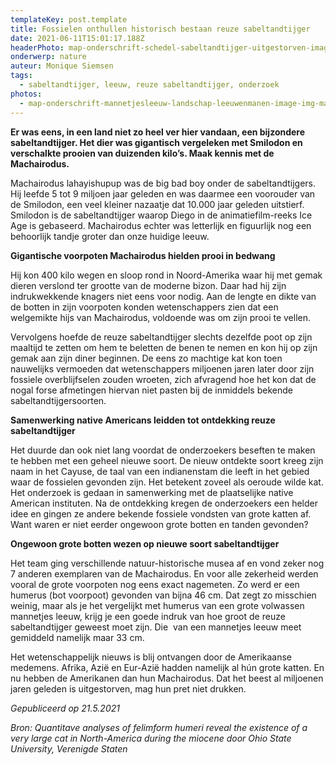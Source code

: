 ```yaml
---
templateKey: post.template
title: Fossielen onthullen historisch bestaan reuze sabeltandtijger
date: 2021-06-11T15:01:17.188Z
headerPhoto: map-onderschrift-schedel-sabeltandtijger-uitgestorven-image-img-schedel-sabeltandtijger-uitgestorven-jpg
onderwerp: nature
auteur: Monique Siemsen
tags:
  - sabeltandtijger, leeuw, reuze sabeltandtijger, onderzoek
photos:
  - map-onderschrift-mannetjesleeuw-landschap-leeuwenmanen-image-img-mannetjesleeuw-landschap-leeuwenmanen-jpg
---
```

**Er was eens, in een land niet zo heel ver hier vandaan, een bijzondere sabeltandtijger. Het dier was gigantisch vergeleken met Smilodon en verschalkte prooien van duizenden kilo’s. Maak kennis met de Machairodus.**

Machairodus lahayishupup was de big bad boy onder de sabeltandtijgers. Hij leefde 5 tot 9 miljoen jaar geleden en was daarmee een voorouder van de Smilodon, een veel kleiner nazaatje dat 10.000 jaar geleden uitstierf. Smilodon is de sabeltandtijger waarop Diego in de animatiefilm-reeks Ice Age is gebaseerd. Machairodus echter was letterlijk en figuurlijk nog een behoorlijk tandje groter dan onze huidige leeuw.

**Gigantische voorpoten Machairodus hielden prooi in bedwang**

Hij kon 400 kilo wegen en sloop rond in Noord-Amerika waar hij met gemak dieren verslond ter grootte van de moderne bizon. Daar had hij zijn indrukwekkende knagers niet eens voor nodig. Aan de lengte en dikte van de botten in zijn voorpoten konden wetenschappers zien dat een welgemikte hijs van Machairodus, voldoende was om zijn prooi te vellen. 

Vervolgens hoefde de reuze sabeltandtijger slechts dezelfde poot op zijn maaltijd te zetten om hem te beletten de benen te nemen en kon hij op zijn gemak aan zijn diner beginnen. De eens zo machtige kat kon toen nauwelijks vermoeden dat wetenschappers miljoenen jaren later door zijn fossiele overblijfselen zouden wroeten, zich afvragend hoe het kon dat de nogal forse afmetingen hiervan niet pasten bij de inmiddels bekende sabeltandtijgersoorten. 

**Samenwerking native Americans leidden tot ontdekking reuze sabeltandtijger**

Het duurde dan ook niet lang voordat de onderzoekers beseften te maken te hebben met een geheel nieuwe soort. De nieuw ontdekte soort kreeg zijn naam in het Cayuse, de taal van een indianenstam die leeft in het gebied waar de fossielen gevonden zijn. Het betekent zoveel als oeroude wilde kat. Het onderzoek is gedaan in samenwerking met de plaatselijke native American instituten. Na de ontdekking kregen de onderzoekers een helder idee en gingen ze andere bekende fossiele vondsten van grote katten af. Want waren er niet eerder ongewoon grote botten en tanden gevonden? 

**Ongewoon grote botten wezen op nieuwe soort sabeltandtijger** 

Het team ging verschillende natuur-historische musea af en vond zeker nog 7 anderen exemplaren van de Machairodus. En voor alle zekerheid werden vooral de grote voorpoten nog eens exact nagemeten. Zo werd er een humerus (bot voorpoot) gevonden van bijna 46 cm. Dat zegt zo misschien weinig, maar als je het vergelijkt met humerus van een grote volwassen mannetjes leeuw, krijg je een goede indruk van hoe groot de reuze sabeltandtijger geweest moet zijn. Die  van een mannetjes leeuw meet gemiddeld namelijk maar 33 cm.

Het wetenschappelijk nieuws is blij ontvangen door de Amerikaanse medemens. Afrika, Azië en Eur-Azië hadden namelijk al hún grote katten. En nu hebben de Amerikanen dan hun Machairodus. Dat het beest al miljoenen jaren geleden is uitgestorven, mag hun pret niet drukken.

*Gepubliceerd op 21.5.2021*

*Bron: Quantitave analyses of felimform humeri reveal the existence of a very large cat in North-America during the miocene door Ohio State University, Verenigde Staten*